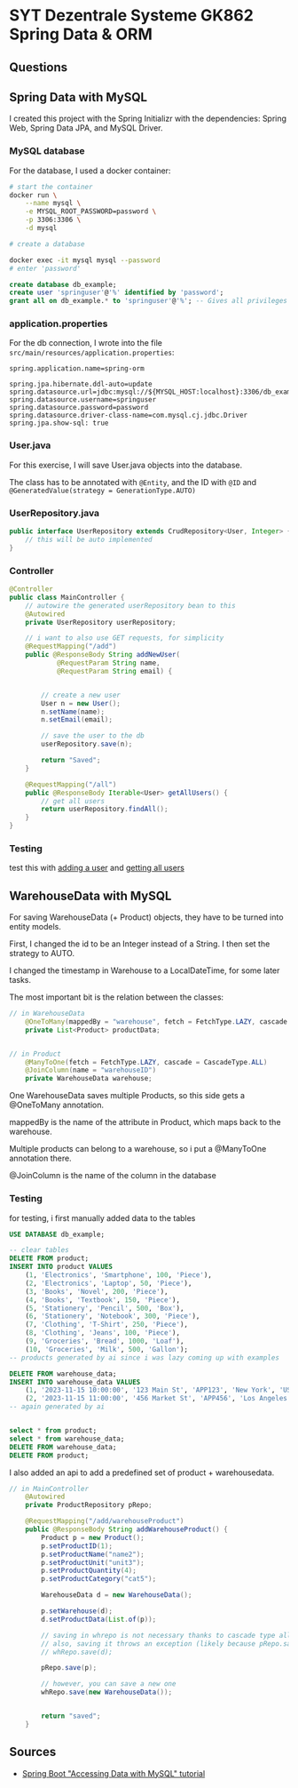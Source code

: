 # SYT Dezentrale Systeme GK862 Spring Data & ORM

## Questions

## Spring Data with MySQL

I created this project with the Spring Initializr with the dependencies: 
Spring Web, Spring Data JPA, and MySQL Driver.

### MySQL database

For the database, I used a docker container: 

```bash
# start the container
docker run \
    --name mysql \
    -e MYSQL_ROOT_PASSWORD=password \
    -p 3306:3306 \
    -d mysql

# create a database

docker exec -it mysql mysql --password
# enter 'password'

```

```sql
create database db_example;
create user 'springuser'@'%' identified by 'password';
grant all on db_example.* to 'springuser'@'%'; -- Gives all privileges to the new user on the newly created database
```

### application.properties

For the db connection, I wrote into the file `src/main/resources/application.properties`:

```
spring.application.name=spring-orm

spring.jpa.hibernate.ddl-auto=update
spring.datasource.url=jdbc:mysql://${MYSQL_HOST:localhost}:3306/db_example
spring.datasource.username=springuser
spring.datasource.password=password
spring.datasource.driver-class-name=com.mysql.cj.jdbc.Driver
spring.jpa.show-sql: true
```

### User.java

For this exercise, I will save User.java objects into the database.

The class has to be annotated with `@Entity`, and the ID with 
`@ID` and `@GeneratedValue(strategy = GenerationType.AUTO)`

### UserRepository.java

```java
public interface UserRepository extends CrudRepository<User, Integer> {
    // this will be auto implemented
}
```

### Controller

```java
@Controller
public class MainController {
    // autowire the generated userRepository bean to this
    @Autowired
    private UserRepository userRepository;

    // i want to also use GET requests, for simplicity
    @RequestMapping("/add")
    public @ResponseBody String addNewUser(
            @RequestParam String name,
            @RequestParam String email) {


        // create a new user
        User n = new User();
        n.setName(name);
        n.setEmail(email);

        // save the user to the db
        userRepository.save(n);

        return "Saved";
    }

    @RequestMapping("/all")
    public @ResponseBody Iterable<User> getAllUsers() {
        // get all users
        return userRepository.findAll();
    }
}
```

### Testing

test this with [adding a user](http://localhost:8080/add?name=Simon&email=sgao)
and [getting all users](http://localhost:8080/all)

## WarehouseData with MySQL

For saving WarehouseData (+ Product) objects, they have to be turned into entity models.

First, I changed the id to be an Integer instead of a String. I then set the strategy to AUTO.

I changed the timestamp in Warehouse to a LocalDateTime, for some later tasks.

The most important bit is the relation between the classes:

```java
// in WarehouseData
    @OneToMany(mappedBy = "warehouse", fetch = FetchType.LAZY, cascade = CascadeType.MERGE)
	private List<Product> productData;


// in Product
    @ManyToOne(fetch = FetchType.LAZY, cascade = CascadeType.ALL)
    @JoinColumn(name = "warehouseID")
    private WarehouseData warehouse;
```

One WarehouseData saves multiple Products, so this side gets a @OneToMany annotation.

mappedBy is the name of the attribute in Product, which maps back to the warehouse.

Multiple products can belong to a warehouse, so i put a @ManyToOne annotation there.

@JoinColumn is the name of the column in the database

### Testing

for testing, i first manually added data to the tables

```sql
USE DATABASE db_example;

-- clear tables
DELETE FROM product;
INSERT INTO product VALUES
    (1, 'Electronics', 'Smartphone', 100, 'Piece'),
    (2, 'Electronics', 'Laptop', 50, 'Piece'),
    (3, 'Books', 'Novel', 200, 'Piece'),
    (4, 'Books', 'Textbook', 150, 'Piece'),
    (5, 'Stationery', 'Pencil', 500, 'Box'),
    (6, 'Stationery', 'Notebook', 300, 'Piece'),
    (7, 'Clothing', 'T-Shirt', 250, 'Piece'),
    (8, 'Clothing', 'Jeans', 100, 'Piece'),
    (9, 'Groceries', 'Bread', 1000, 'Loaf'),
    (10, 'Groceries', 'Milk', 500, 'Gallon');
-- products generated by ai since i was lazy coming up with examples

DELETE FROM warehouse_data;
INSERT INTO warehouse_data VALUES
    (1, '2023-11-15 10:00:00', '123 Main St', 'APP123', 'New York', 'USA', 'Warehouse A', '10001'),
    (2, '2023-11-15 11:00:00', '456 Market St', 'APP456', 'Los Angeles', 'USA', 'Warehouse B', '90001');
-- again generated by ai


select * from product;
select * from warehouse_data;
DELETE FROM warehouse_data;
DELETE FROM product;
```

I also added an api to add a predefined set of product + warehousedata.

```java
// in MainController
    @Autowired
    private ProductRepository pRepo;

    @RequestMapping("/add/warehouseProduct")
    public @ResponseBody String addWarehouseProduct() {
        Product p = new Product();
        p.setProductID(1);
        p.setProductName("name2");
        p.setProductUnit("unit3");
        p.setProductQuantity(4);
        p.setProductCategory("cat5");

        WarehouseData d = new WarehouseData();

        p.setWarehouse(d);
        d.setProductData(List.of(p));

        // saving in whrepo is not necessary thanks to cascade type all in Product
        // also, saving it throws an exception (likely because pRepo.save tries to save this object too)
        // whRepo.save(d);

        pRepo.save(p);

        // however, you can save a new one 
        whRepo.save(new WarehouseData());


        return "saved";
    }
```

## Sources

- [Spring Boot "Accessing Data with MySQL" tutorial](https://spring.io/guides/gs/accessing-data-mysql)

